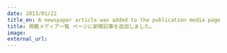 ```yaml
---
date: 2013/01/22
title_en: A newspaper article was added to the publication media page
title: 掲載メディア一覧 ページに新聞記事を追加しました。
image:
external_url:
---
```

